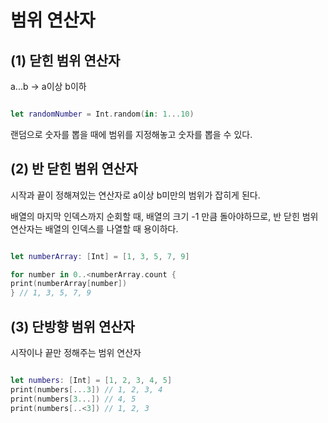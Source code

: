 범위 연산자 
===

(1) 닫힌 범위 연산자
---

a...b -> a이상 b이하    

```swift

let randomNumber = Int.random(in: 1...10)

```

랜덤으로 숫자를 뽑을 때에 범위를 지정해놓고 숫자를 뽑을 수 있다.   

(2) 반 닫힌 범위 연산자 
---

시작과 끝이 정해져있는 연산자로 a이상 b미만의 범위가 잡히게 된다.   

배열의 마지막 인덱스까지 순회할 때, 배열의 크기 -1 만큼 돌아야하므로, 반 닫힌 범위 연산자는 배열의 인덱스를 나열할 때 용이하다.     

```swift

let numberArray: [Int] = [1, 3, 5, 7, 9]

for number in 0..<numberArray.count {
print(numberArray[number])
} // 1, 3, 5, 7, 9

```

(3) 단방향 범위 연산자 
---

시작이나 끝만 정해주는 범위 연산자    

```swift

let numbers: [Int] = [1, 2, 3, 4, 5]
print(numbers[...3]) // 1, 2, 3, 4
print(numbers[3...]) // 4, 5
print(numbers[..<3]) // 1, 2, 3

```
